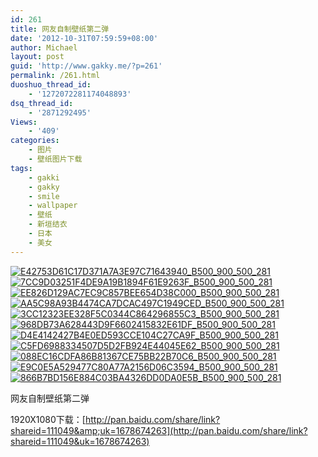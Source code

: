 ```yaml
---
id: 261
title: 网友自制壁纸第二弹
date: '2012-10-31T07:59:59+08:00'
author: Michael
layout: post
guid: 'http://www.gakky.me/?p=261'
permalink: /261.html
duoshuo_thread_id:
    - '1272072281174048893'
dsq_thread_id:
    - '2871292495'
Views:
    - '409'
categories:
    - 图片
    - 壁纸图片下载
tags:
    - gakki
    - gakky
    - smile
    - wallpaper
    - 壁纸
    - 新垣结衣
    - 日本
    - 美女
---
```


[![E42753D61C17D371A7A3E97C71643940_B500_900_500_281](http://www.yui-aragaki.org/wp-content/uploads/img/E42753D61C17D371A7A3E97C71643940_B500_900_500_281.jpeg)](http://www.yui-aragaki.org/wp-content/uploads/img/E42753D61C17D371A7A3E97C71643940_B1280_1280_1280_720.jpeg) [![7CC9D03251F4DE9A19B1894F61E9263F_B500_900_500_281](http://www.yui-aragaki.org/wp-content/uploads/img/7CC9D03251F4DE9A19B1894F61E9263F_B500_900_500_281.jpeg)](http://www.yui-aragaki.org/wp-content/uploads/img/7CC9D03251F4DE9A19B1894F61E9263F_B1280_1280_1280_720.jpeg) [![EE826D129AC7EC9C857BEE654D38C000_B500_900_500_281](http://www.yui-aragaki.org/wp-content/uploads/img/EE826D129AC7EC9C857BEE654D38C000_B500_900_500_281.jpeg)](http://www.yui-aragaki.org/wp-content/uploads/img/EE826D129AC7EC9C857BEE654D38C000_B1280_1280_1280_720.jpeg) [![AA5C98A93B4474CA7DCAC497C1949CED_B500_900_500_281](http://www.yui-aragaki.org/wp-content/uploads/img/AA5C98A93B4474CA7DCAC497C1949CED_B500_900_500_281.jpeg)](http://www.yui-aragaki.org/wp-content/uploads/img/AA5C98A93B4474CA7DCAC497C1949CED_B1280_1280_1280_720.jpeg) [![3CC12323EE328F5C0344C864296855C3_B500_900_500_281](http://www.yui-aragaki.org/wp-content/uploads/img/3CC12323EE328F5C0344C864296855C3_B500_900_500_281.jpeg)](http://www.yui-aragaki.org/wp-content/uploads/img/3CC12323EE328F5C0344C864296855C3_B1280_1280_1280_720.jpeg) [![968DB73A628443D9F6602415832E61DF_B500_900_500_281](http://www.yui-aragaki.org/wp-content/uploads/img/968DB73A628443D9F6602415832E61DF_B500_900_500_281.jpeg)](http://www.yui-aragaki.org/wp-content/uploads/img/968DB73A628443D9F6602415832E61DF_B1280_1280_1280_720.jpeg) [![D4E4142427B4E0ED593CCE104C27CA9F_B500_900_500_281](http://www.yui-aragaki.org/wp-content/uploads/img/D4E4142427B4E0ED593CCE104C27CA9F_B500_900_500_281.jpeg)](http://www.yui-aragaki.org/wp-content/uploads/img/D4E4142427B4E0ED593CCE104C27CA9F_B1280_1280_1280_720.jpeg) [![C5FD6988334507D5D2FB924E44045E62_B500_900_500_281](http://www.yui-aragaki.org/wp-content/uploads/img/C5FD6988334507D5D2FB924E44045E62_B500_900_500_281.jpeg)](http://www.yui-aragaki.org/wp-content/uploads/img/C5FD6988334507D5D2FB924E44045E62_B1280_1280_1280_720.jpeg) [![088EC16CDFA86B81367CE75BB22B70C6_B500_900_500_281](http://www.yui-aragaki.org/wp-content/uploads/img/088EC16CDFA86B81367CE75BB22B70C6_B500_900_500_281.jpeg)](http://www.yui-aragaki.org/wp-content/uploads/img/088EC16CDFA86B81367CE75BB22B70C6_B1280_1280_1280_720.jpeg) [![E9C0E5A529477C80A77A2156D06C3594_B500_900_500_281](http://www.yui-aragaki.org/wp-content/uploads/img/E9C0E5A529477C80A77A2156D06C3594_B500_900_500_281.jpeg)](http://www.yui-aragaki.org/wp-content/uploads/img/E9C0E5A529477C80A77A2156D06C3594_B1280_1280_1280_720.jpeg) [![866B7BD156E884C03BA4326DD0DA0E5B_B500_900_500_281](http://www.yui-aragaki.org/wp-content/uploads/img/866B7BD156E884C03BA4326DD0DA0E5B_B500_900_500_281.jpeg)](http://www.yui-aragaki.org/wp-content/uploads/img/866B7BD156E884C03BA4326DD0DA0E5B_B1280_1280_1280_720.jpeg)

网友自制壁纸第二弹

1920X1080下载：[http://pan.baidu.com/share/link?shareid=111049&amp;uk=1678674263](http://pan.baidu.com/share/link?shareid=111049&uk=1678674263)